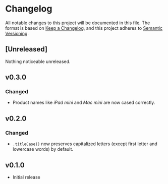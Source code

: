# Changelog

All notable changes to this project will be documented in this file.
The format is based on [Keep a Changelog](https://keepachangelog.com),
and this project adheres to [Semantic Versioning](https://semver.or).

## [Unreleased]

Nothing noticeable unreleased.

## v0.3.0

### Changed

- Product names like _iPad mini_ and _Mac mini_ are now cased correctly.

## v0.2.0

### Changed

- `.titleCase()` now preserves capitalized letters (except first letter and lowercase words) by default.

## v0.1.0

- Initial release
